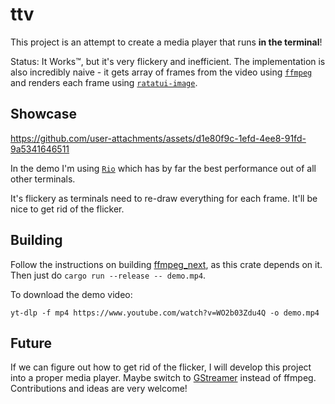 # ttv

This project is an attempt to create a media player that runs **in the terminal**!

Status: It Works™, but it's very flickery and inefficient. The implementation is also incredibly naive - it gets array of frames from the video using [`ffmpeg`](https://ffmpeg.org/) and renders each frame using [`ratatui-image`](https://crates.io/crates/ratatui-image).

## Showcase

https://github.com/user-attachments/assets/d1e80f9c-1efd-4ee8-91fd-9a5341646511

In the demo I'm using [`Rio`](https://github.com/raphamorim/rio) which has by far the best performance out of all other terminals.

It's flickery as terminals need to re-draw everything for each frame. It'll be nice to get rid of the flicker.

## Building

Follow the instructions on building [ffmpeg_next](https://github.com/zmwangx/rust-ffmpeg/wiki/Notes-on-building), as this crate depends on it. Then just do `cargo run --release -- demo.mp4`.

To download the demo video:

```
yt-dlp -f mp4 https://www.youtube.com/watch?v=WO2b03Zdu4Q -o demo.mp4
```

## Future

If we can figure out how to get rid of the flicker, I will develop this project into a proper media player. Maybe switch to [GStreamer](https://gstreamer.freedesktop.org/) instead of ffmpeg. Contributions and ideas are very welcome!
